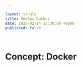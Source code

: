 ```yaml
---

layout: single
title: DevOps-Docker
date: 2025-02-14 15:30:00 +0000
published: false

---
```


# Concept: Docker

